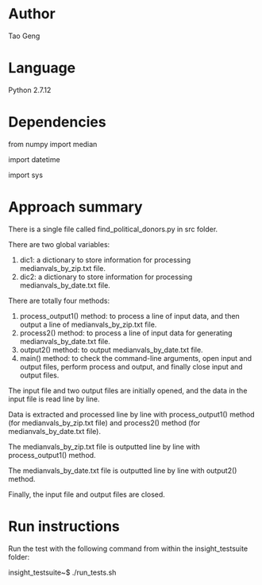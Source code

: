 # Author
Tao Geng

# Language
Python 2.7.12

# Dependencies
from numpy import median

import datetime

import sys


# Approach summary
There is a single file called find_political_donors.py in src folder.

There are two global variables:
1. dic1: a dictionary to store information for processing medianvals_by_zip.txt file.
2. dic2: a dictionary to store information for processing medianvals_by_date.txt file.

There are totally four methods:
1. process_output1() method: to process a line of input data, and then output a line of medianvals_by_zip.txt file.
2. process2() method:  to process a line of input data for generating medianvals_by_date.txt file.
3. output2() method: to output medianvals_by_date.txt file.
4. main() method: to check the command-line arguments, open input and output files, perform process and output, and finally close input and output files.

The input file and two output files are initially opened, and the data in the input file is read line by line.

Data is extracted and processed line by line with process_output1() method (for medianvals_by_zip.txt file) and process2() method (for medianvals_by_date.txt file).

The medianvals_by_zip.txt file is outputted line by line with process_output1() method.

The medianvals_by_date.txt file is outputted line by line with output2() method.

Finally, the input file and output files are closed.


# Run instructions
Run the test with the following command from within the insight_testsuite folder:

insight_testsuite~$ ./run_tests.sh
